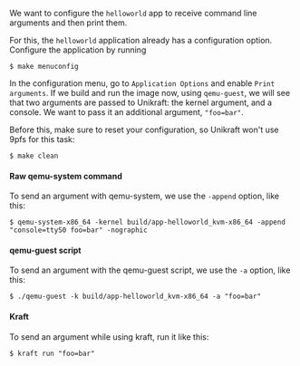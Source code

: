 We want to configure the `helloworld` app to receive command line arguments and then print them.

For this, the `helloworld` application already has a configuration option.
Configure the application by running

```console
$ make menuconfig
```

In the configuration menu, go to `Application Options` and enable `Print arguments`.
If we build and run the image now, using `qemu-guest`, we will see that two arguments are passed to Unikraft: the kernel argument, and a console.
We want to pass it an additional argument, `"foo=bar"`.

Before this, make sure to reset your configuration, so Unikraft won't use 9pfs for this task:

```console
$ make clean
```

#### Raw qemu-system command

To send an argument with qemu-system, we use the `-append` option, like this:

```console
$ qemu-system-x86_64 -kernel build/app-helloworld_kvm-x86_64 -append "console=ttyS0 foo=bar" -nographic
```

#### qemu-guest script

To send an argument with the qemu-guest script, we use the `-a` option, like this:

```console
$ ./qemu-guest -k build/app-helloworld_kvm-x86_64 -a "foo=bar"
```

#### Kraft

To send an argument while using kraft, run it like this:

```console
$ kraft run "foo=bar"
```
